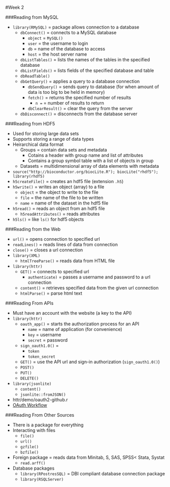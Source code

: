 #Week 2

###Reading from MySQL
* `library(RMySQL)` = package allows connection to a database
  * `dbConnect()` = connects to a MySQL database
    * `object` = `MySQL()`
    * `user` = the username to login
    * `db` = name of the database to access
    * `host` = the host server name
  * `dbListTables()` = lists the names of the tables in the specified database  
  * `dbListFields()` = lists fields of the specified database and table
  * `dbReadTable()`
  * `dbGetQuery()` = applies a query to a database connection
    * `dbSendQuery()` = sends query to database (for when amount of data is too big to be held in memory)
    * `fetch()` = returns the specified number of results
      * `n =` = number of results to return
    * `dbClearResult()` = clear the query from the server
  * `dbDisconnect()` = disconnects from the database server

###Reading from HDF5
* Used for storing large data sets
* Supports storing a range of data types
* Heirarchical data format
  * Groups = contain data sets and metadata
    * Cotains a header with group name and list of attributes
    * Contains a group symbol table with a list of objects in group
  * Datasets = multidimensional array of data elements with metadata
* `source("http://bioconductor.org/biocLite.R"); biocLite("rhdf5"); library(rhdf5)`
* `h5createFile()` = creates an hdf5 file (extension `.h5`)
* `h5write()` = writes an object (array) to a file
  * `object` = the object to write to the file
  * `file` = the name of the file to be written
  * `name` = name of the dataset in the hdf5 file
* `h5read()` = reads an object from an hdf5 file
  * `h5readAttributes()` = reads attributes
* `h5ls()` = like `ls()` for hdf5 objects

###Reading from the Web
* `url()` = opens connection to specified url
* `readLines()` = reads lines of data from connection
* `close()` = closes a url connection
* `library(XML)`
  * `htmlTreeParse()` = reads data from HTML file
* `library(httr)`
  * `GET()` = connects to specified url
    * `authenticate)` = passes a username and password to a url connection
  * `content()` = retrieves specified data from the given url connection
  * `htmlParse()` = parse html text

###Reading From APIs
* Must have an account with the website (a key to the API)
* `library(httr)`
  * `oauth_app()` = starts the authorization process for an API
    * `name` = name of application (for convenience)
    * `key` = username
    * `secret` = password
  * `sign_oauth1.0()` =
    * `token`
    * `token_secret`
  * `GET()` = use the API url and sign-in authorization (`sign_oauth1.0()`)
  * `POST()`
  * `PUT()`
  * `DELETE()`
* `library(jsonlite)`
  * `content()`
  * `jsonlite::fromJSON()`
* httr/demo/oauth2-github.r
* [OAuth Workflow](https://sites.google.com/site/vishyranganath/home/announcements/firstpost/OAuth%20Process.jpg)

###Reading From Other Sources
* There is a package for everything
* Interacting with files
  * `file()`
  * `url()`
  * `gzfile()`
  * `bzfile()`
* Foreign package = reads data from Minitab, S, SAS, SPSS< Stata, Systat
  * `read.arff()`
* Database packages
  * `library(RPostresSQL)` = DBI compliant database connection package
  * `library(RSQLServer)`
